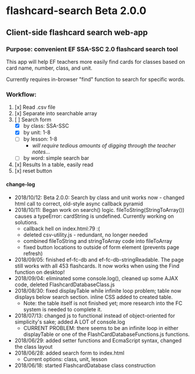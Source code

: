 # flashcard-search Beta 2.0.0
## Client-side flashcard search web-app
### Purpose: convenient EF SSA-SSC 2.0 flashcard search tool

This app will help EF teachers more easily find cards for classes based on card name, number, class, and unit.

Currently requires in-browser "find" function to search for specific words.

### Workflow:
1. [x] Read .csv file
2. [x] Separate into searchable array
3. [ ] Search form
    * [x] by class: SSA-SSC
    * [x] by unit: 1-8
    * [ ] by lesson: 1-8
       * _will require tedious amounts of digging through the teacher notes..._
    * [ ] by word: simple search bar
      
4. [x] Results In a table, easily read
5. [x] reset button

#### change-log
- 2018/10/12: Beta 2.0.0: Search by class and unit works now - changed html call to correct, old-style async callback pyramid
- 2018/10/11: Began work on search() logic. fileToString(StringToArray()) causes a typeError: cardString is undefined. Currently working on solutions.
   - callback hell on index.html:79 :\(
   - deleted csv-utility.js - redundant, no longer needed
   - combined fileToString and stringToArray code into fileToArray
   - fixed button locations to outside of form element (prevents page refresh)
- 2018/09/05: finished ef-fc-db and ef-fc-db-stringReadable. The page still works with all 453 flashcards. It now works when using the Find function on desktop!
- 2018/09/04: eliminated some console.log(), cleaned up some AJAX code, deleted FlashcardDatabaseClass.js
- 2018/08/30: fixed displayTable while infinite loop problem; table now displays below search section. inline CSS added to created table.
   - Note: the table itself is not finished yet; more research into the FC system is needed to complete it.
- 2018/07/13: changed js to functional instead of object-oriented for simplicity's sake; added A LOT of console.log
   - CURRENT PROBLEM: there seems to be an infinite loop in either displayTable or one of the FlashCardDatabaseFunctions.js functions.
- 2018/06/29: added setter functions and EcmaScript syntax, changed the class layout
- 2018/06/28: added search form to index.html
	- Current options: class, unit, lesson
- 2018/06/18: started FlashcardDatabase class construction